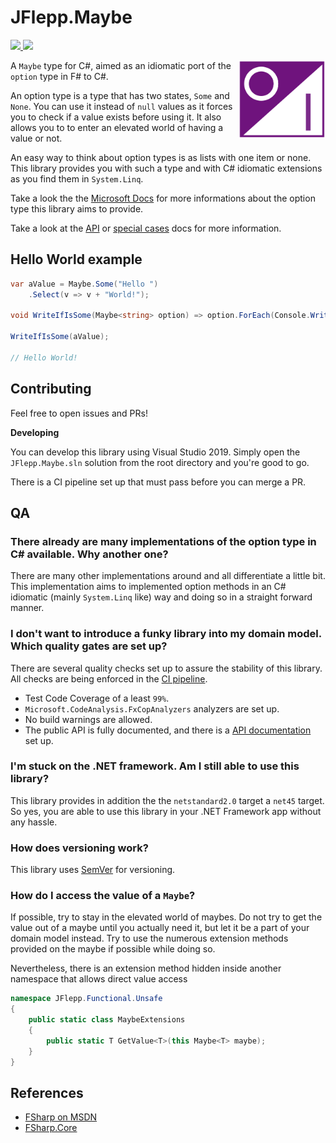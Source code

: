 <h1>JFlepp.Maybe</h1>

<p align="left">
<a href="https://dev.azure.com/jflepp/JFlepp.Maybe/_build/latest?definitionId=11&branchName=master">
  <img src="https://dev.azure.com/jflepp/JFlepp.Maybe/_apis/build/status/jflepp.JFlepp.Maybe?branchName=master" />
</a>
<a href="https://www.nuget.org/packages/JFlepp.Maybe/">
  <img src="https://img.shields.io/nuget/dt/JFlepp.Maybe.svg" />
</a>
</p>

<img align="right" src="Logo.PNG" alt="logo" height="125x" />

A `Maybe` type for C#, aimed as an idiomatic port of the `option` type in F# to C#.

An option type is a type that has two states, `Some` and `None`. You can use it instead of `null` values as it forces
you to check if a value exists before using it. It also allows you to to enter an elevated world of having a value
or not.

An easy way to think about option types is as lists with one item or none. This library provides you with such a type and with
C# idiomatic extensions as you find them in `System.Linq`.

Take a look the the [Microsoft Docs](https://docs.microsoft.com/en-us/dotnet/fsharp/language-reference/options) for more informations about the option type this library aims to provide.

Take a look at the [API](docs/API.md) or [special cases](docs/SpecialCases.md) docs for more information.

## Hello World example

~~~ cs
var aValue = Maybe.Some("Hello ")
    .Select(v => v + "World!");

void WriteIfIsSome(Maybe<string> option) => option.ForEach(Console.WriteLine);

WriteIfIsSome(aValue);

// Hello World!
~~~

## Contributing

Feel free to open issues and PRs!

__Developing__

You can develop this library using Visual Studio 2019. Simply open the `JFlepp.Maybe.sln` solution from the root directory and you're good to go.

There is a CI pipeline set up that must pass before you can merge a PR.

## QA

### There already are many implementations of the option type in C# available. Why another one?

There are many other implementations around and all differentiate a little bit.
This implementation aims to implemented option methods in an C# idiomatic (mainly `System.Linq` like) way
and doing so in a straight forward manner.

### I don't want to introduce a funky library into my domain model. Which quality gates are set up?

There are several quality checks set up to assure the stability of this library. All checks are being enforced in the [CI pipeline](https://dev.azure.com/jflepp/JFlepp.Maybe/_build/latest?definitionId=11&branchName=master).

- Test Code Coverage of a least `99%`.
- `Microsoft.CodeAnalysis.FxCopAnalyzers` analyzers are set up.
- No build warnings are allowed.
- The public API is fully documented, and there is a [API documentation](docs/API.md) set up.

### I'm stuck on the .NET framework. Am I still able to use this library?

This library provides in addition the the `netstandard2.0` target a `net45` target. So yes, you are able to use this library in your .NET Framework app without any hassle.

### How does versioning work?

This library uses [SemVer](http://semver.org/) for versioning.

### How do I access the value of a `Maybe`?

If possible, try to stay in the elevated world of maybes. Do not try to get the value out
of a maybe until you actually need it, but let it be a part of your domain model instead. Try to use the
numerous extension methods provided on the maybe if possible while doing so.

Nevertheless, there is an extension method hidden inside another namespace that allows direct value access

~~~ cs
namespace JFlepp.Functional.Unsafe
{
    public static class MaybeExtensions
    {
        public static T GetValue<T>(this Maybe<T> maybe);
    }
}
~~~

## References

- [FSharp on MSDN](https://msdn.microsoft.com/visualfsharpdocs/conceptual/core.option-module-%5Bfsharp%5D?f=255&MSPPError=-2147217396)
- [FSharp.Core](https://www.nuget.org/packages/FSharp.Core/)
